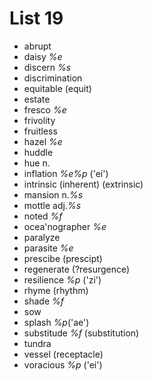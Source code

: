 # List 19
* abrupt
* daisy *%e*
* discern *%s*
* discrimination
* equitable (equit)
* estate
* fresco *%e*
* frivolity
* fruitless
* hazel *%e*
* huddle 
* hue n.
* inflation *%e%p* ('ei')
* intrinsic (inherent) (extrinsic)
* mansion n.*%s*
* mottle adj.*%s*
* noted *%f*
* ocea'nographer *%e*
* paralyze
* parasite *%e*
* prescibe (prescipt)
* regenerate (?resurgence)
* resilience *%p* ('zi')
* rhyme (rhythm)
* shade *%f*
* sow
* splash *%p*('ae')
* substitude *%f* (substitution)
* tundra
* vessel (receptacle)
* voracious *%p* ('ei')